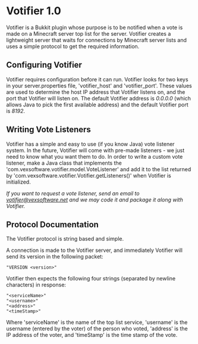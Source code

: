 # Votifier 1.0

Votifier is a Bukkit plugin whose purpose is to be notified when a vote is made on a Minecraft server top list for the server.  Votifier creates a lightweight server that waits for connections by Minecraft server lists and uses a simple protocol to get the required information.

## Configuring Votifier

Votifier requires configuration before it can run.  Votifier looks for two keys in your server.properties file, 'votifier_host' and 'votifier_port'.  These values are used to determine the host IP address that Votifier listens on, and the port that Votifier will listen on.  The default Votifier address is *0.0.0.0* (which allows Java to pick the first available address) and the default Votifier port is *8192*.

## Writing Vote Listeners

Votifier has a simple and easy to use (if you know Java) vote listener system.  In the future, Votifier will come with pre-made listeners - we just need to know what you want them to do.  In order to write a custom vote listener, make a Java class that implements the 'com.vexsoftware.votifier.model.VoteListener' and add it to the list returned by 'com.vexsoftware.votifier.Votifier.getListeners()' when Votifier is initialized.

*If you want to request a vote listener, send an email to votifier@vexsoftware.net and we may code it and package it along with Votifier.*

## Protocol Documentation

The Votifier protocol is string based and simple.

A connection is made to the Votifier server, and immediately Votifier will send its version in the following packet:

    "VERSION <version>"

Votifier then expects the following four strings (separated by newline characters) in response:

	"<serviceName>"
	"<username>"
	"<address>"
	"<timeStamp>"

Where 'serviceName' is the name of the top list service, 'username' is the username (entered by the voter) of the person who voted, 'address' is the IP address of the voter, and 'timeStamp' is the time stamp of the vote.
